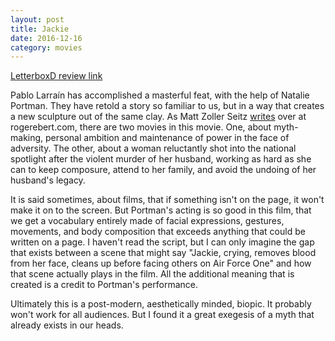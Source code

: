 ```yaml
---
layout: post
title: Jackie 
date: 2016-12-16
category: movies
---
```

 
[LetterboxD review link](http://letterboxd.com/samarthbhaskar/film/jackie-2016/)

Pablo Larraín has accomplished a masterful feat, with the help of Natalie Portman. They have retold a story so familiar to us, but in a way that creates a new sculpture out of the same clay. As Matt Zoller Seitz <a href="http://www.rogerebert.com/reviews/jackie-2016">writes</a> over at rogerebert.com, there are two movies in this movie. One, about myth-making, personal ambition and maintenance of power in the face of adversity. The other, about a woman reluctantly shot into the national spotlight after the violent murder of her husband, working as hard as she can to keep composure, attend to her family, and avoid the undoing of her husband's legacy. 

It is said sometimes, about films, that if something isn't on the page, it won't make it on to the screen. But Portman's acting is so good in this film, that we get a vocabulary entirely made of facial expressions, gestures, movements, and body composition that exceeds anything that could be written on a page. I haven't read the script, but I can only imagine the gap that exists between a scene that might say "Jackie, crying, removes blood from her face, cleans up before facing others on Air Force One" and how that scene actually plays in the film. All the additional meaning that is created is a credit to Portman's performance.

Ultimately this is a post-modern, aesthetically minded, biopic. It probably won't work for all audiences. But I found it a great exegesis of a myth that already exists in our heads.